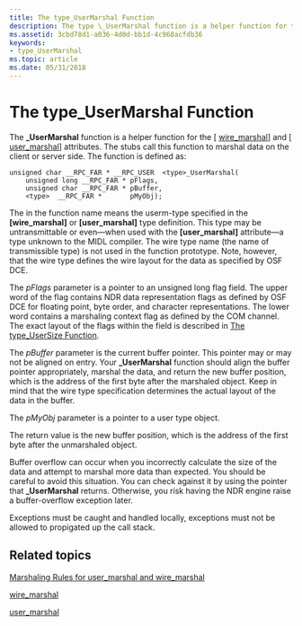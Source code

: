 ```yaml
---
title: The type_UserMarshal Function
description: The type \_UserMarshal function is a helper function for the \ wire\_marshal\ and \ user\_marshal\ attributes.
ms.assetid: 3cbd78d1-a036-4d0d-bb1d-4c968acfdb36
keywords:
- type_UserMarshal
ms.topic: article
ms.date: 05/31/2018
---
```


# The type\_UserMarshal Function

The **<type>\_UserMarshal** function is a helper function for the \[ [wire\_marshal](https://docs.microsoft.com/windows/desktop/Midl/wire-marshal)\] and \[ [user\_marshal](https://docs.microsoft.com/windows/desktop/Midl/user-marshal)\] attributes. The stubs call this function to marshal data on the client or server side. The function is defined as:

``` syntax
unsigned char __RPC_FAR * __RPC_USER  <type>_UserMarshal(
    unsigned long __RPC_FAR * pFlags,
    unsigned char __RPC_FAR * pBuffer,
    <type>  __RPC_FAR *       pMyObj);
```

The <type> in the function name means the userm-type specified in the **\[wire\_marshal\]** or **\[user\_marshal\]** type definition. This type may be untransmittable or even—when used with the **\[user\_marshal\]** attribute—a type unknown to the MIDL compiler. The wire type name (the name of transmissible type) is not used in the function prototype. Note, however, that the wire type defines the wire layout for the data as specified by OSF DCE.

The *pFlags* parameter is a pointer to an unsigned long flag field. The upper word of the flag contains NDR data representation flags as defined by OSF DCE for floating point, byte order, and character representations. The lower word contains a marshaling context flag as defined by the COM channel. The exact layout of the flags within the field is described in [The type\_UserSize Function](the-type-usersize-function.md).

The *pBuffer* parameter is the current buffer pointer. This pointer may or may not be aligned on entry. Your **<type>\_UserMarshal** function should align the buffer pointer appropriately, marshal the data, and return the new buffer position, which is the address of the first byte after the marshaled object. Keep in mind that the wire type specification determines the actual layout of the data in the buffer.

The *pMyObj* parameter is a pointer to a user type object.

The return value is the new buffer position, which is the address of the first byte after the unmarshaled object.

Buffer overflow can occur when you incorrectly calculate the size of the data and attempt to marshal more data than expected. You should be careful to avoid this situation. You can check against it by using the pointer that **<type>\_UserMarshal** returns. Otherwise, you risk having the NDR engine raise a buffer-overflow exception later.

Exceptions must be caught and handled locally, exceptions must not be allowed to propigated up the call stack.

## Related topics

<dl> <dt>

[Marshaling Rules for user\_marshal and wire\_marshal](marshaling-rules-for-user-marshal-and-wire-marshal.md)
</dt> <dt>

[wire\_marshal](https://docs.microsoft.com/windows/desktop/Midl/wire-marshal)
</dt> <dt>

[user\_marshal](https://docs.microsoft.com/windows/desktop/Midl/user-marshal)
</dt> </dl>

 

 




